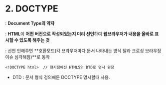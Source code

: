 # 2. DOCTYPE

: **Document Type의 약자**

: **HTML**이 **어떤 버전으로 작성되었는지 미리 선언**하여 **웹브라우저가 내용을 올바로 표시할 수 있도록 해주는 것**

: 선언 안해주면 **호환모드(각 브라우저마다 문서 나타내는 방식 달라 크로싱 브라우징 이슈 심각해짐)**로 동작

````
<!DOCTYPE html>  // 현시점에선 HTML5의 DTD로 명시 권장
````

- DTD : 문서 형식 정의해둔 DOCTYPE 명시할때 사용.

